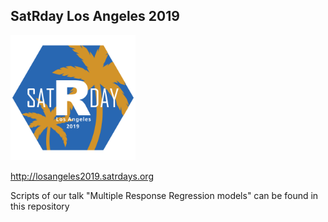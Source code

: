 ## SatRday Los Angeles 2019
<img src="https://github.com/satRdays/assets/blob/master/SatRday-LosAngeles/SatRdayLA2019-Logo.png" width="200">

http://losangeles2019.satrdays.org

Scripts of our talk "Multiple Response Regression models" can be found in this repository
